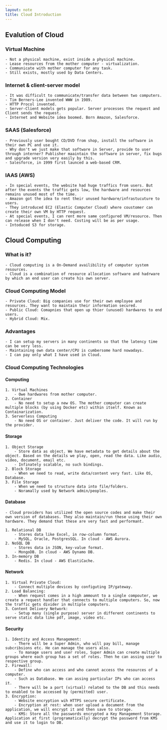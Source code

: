 ```yaml
---
layout: note
title: Cloud Introduction
---
```


## Evalution of Cloud

### Virtual Machine
	- Not a physical machine, exist inside a physical machine.
	- Lease resources from the mother computer - virtualization.
	- Communicate with mother computer for any task.
	- Still exists, mostly used by Data Centers.

### Internet & client-server model
	- It was difficult to communicate/transfer data between two computers.
	- Tim Berners-Lee invented WWW in 1989.
	- HTTP Procol invented.
	- Server-Client models gets popular. Server processes the request and Client sends the request.
	- Internet and Website idea boomed. Born Amazon, Salesforce. 

### SAAS (Salesforce)
	- Previously user bought CD/DVD from shop, install the software in their own PC and use it.
	- Why don't we just make that software in Server, provide to user through interner? Publisher maaintain the software in server, fix bugs and upgrade version very easily by this.
	- Salesforce, in 1999 first launced a web-based CRM.

### IAAS (AWS)
	- In special events, the website had huge traffics from users. But after the events the traffic gets low, the hardware and resources remains unused most of the time.
	- Amazon got the idea to rent their unused hardware/infrastucuture to users. 
	- They introduced EC2 (Elastic Computer Cloud) where coustomer can create their own VM by HTTP request.
	- At special events, I can rent more same configured VM/resource. Then can release when I don't need. Costing will be as per usage.
	- Intoduced S3 for storage.
	

## Cloud Computing

### What is it?
	- Cloud computing is a On-Demand availibility of computer system resources.
	- Cloud is a combination of resource allocation software and hadrware by which an end user can create his own server.

### Cloud Computing Model
	- Private Cloud: Big companies use for their own employee and resources. They want to maintain their information secured.
	- Public Cloud: Comapnies that open up thier (unused) hardwares to end users.
	- Hybrid Cloud: Mix.

### Advantages
	- I can setup my servers in many continents so that the latency time can be very less.
	- Maintaining own data center/CPU is cumbersome hard nowadays.
	- I can pay only what I have used in Cloud.

### Cloud Computing Technologies
	
#### Computing
	1. Virtual Machines
		- Owe hardwares from mother computer.
	2. Container
		- No need to setup a new OS. The mother computer can create multiple blocks (by using Docker etc) within itself. Known as Containarization.
	3. Serverless Computing
		- No need OS or container. Just deliver the code. It will run by the provider.

#### Storage
	1. Object Storage
		- Store data as object. We have metadata to get details about the object. Based on the details we play, open, read the data. Like audio, video, document, email etc.
		- Infinately scalable, no such bindings.
	2. Block Storage
		- When we need to read, write data/content very fast. Like OS, Database.
	3. File Storage
		- When we need to structure data into file/folders.
		- Noramally used by Network admin/peoples.

#### Database
	- Cloud providers has utilized the open source codes and make their own version of databases. They also maintain/run these using their own hardware. They demand that these are very fast and performant.

	1. Relational DB
		- Stores data like Excel, in row-column format. 
		- MySQL, Oracle, PostgresSQL. In cloud - AWS Aurora.
	2. NoSQL DB
		- Stores data in JSON, key-value format.
		- MongoDB. In cloud - AWS Dynamo DB.
	3. In-memory DB
		- Redis. In cloud - AWS ElastiCache.

#### Network
	1. Virtual Private Cloud: 
		- Connect multiple devices by configuting IP/gateway.
	2. Load Balancing:
		- When request comes in a high ammount to a single compouter, we create a request handler that connects to multiple computers. So, now the traffic gets divider in multiple computers. 
	3. Content Delivery Network:
		- Setup many (single purpose) server in different continents to serve static data like pdf, image, video etc. 

#### Security
	1. Identity and Access Management:
		- There will be a Super Admin, who will pay bill, manage subcribsions etc. He can manage the users also.
		- To manage users and user roles, Super Admin can create multiple groups where each group has a set of roles. Then he can assing user to respective group.
	2. Firewall:
		- Define who can access and who cannot access the resources of a computer.
		- Such as Database. We can assing particular IPs who can access it.
		- There will be a port (virtual) related to the DB and this needs to enabled to be accessed by (permitted) user.
	3. Encryption:
		- Website encryption wih HTTPS secure certificate.
		- Encryption at rest: when user upload a document from the application, we will encrypt it and then save to storage.
		- KMS: Store all the passwords encrypted a Key Management Storage. Application at first (programatically) decrypt the password from KMS and use it to login to DB.

